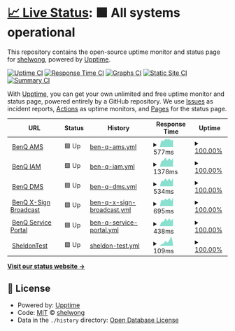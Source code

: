 # [📈 Live Status](https://shelwong.github.io/benqservers): <!--live status--> **🟩 All systems operational**

This repository contains the open-source uptime monitor and status page for [shelwong](https://shelwong.github.io/benqservers), powered by [Upptime](https://github.com/upptime/upptime).

[![Uptime CI](https://github.com/shelwong/benqservers/workflows/Uptime%20CI/badge.svg)](https://github.com/shelwong/benqservers/actions?query=workflow%3A%22Uptime+CI%22)
[![Response Time CI](https://github.com/shelwong/benqservers/workflows/Response%20Time%20CI/badge.svg)](https://github.com/shelwong/benqservers/actions?query=workflow%3A%22Response+Time+CI%22)
[![Graphs CI](https://github.com/shelwong/benqservers/workflows/Graphs%20CI/badge.svg)](https://github.com/shelwong/benqservers/actions?query=workflow%3A%22Graphs+CI%22)
[![Static Site CI](https://github.com/shelwong/benqservers/workflows/Static%20Site%20CI/badge.svg)](https://github.com/shelwong/benqservers/actions?query=workflow%3A%22Static+Site+CI%22)
[![Summary CI](https://github.com/shelwong/benqservers/workflows/Summary%20CI/badge.svg)](https://github.com/shelwong/benqservers/actions?query=workflow%3A%22Summary+CI%22)

With [Upptime](https://upptime.js.org), you can get your own unlimited and free uptime monitor and status page, powered entirely by a GitHub repository. We use [Issues](https://github.com/shelwong/benqservers/issues) as incident reports, [Actions](https://github.com/shelwong/benqservers/actions) as uptime monitors, and [Pages](https://shelwong.github.io/benqservers) for the status page.

<!--start: status pages-->
<!-- This summary is generated by Upptime (https://github.com/upptime/upptime) -->
<!-- Do not edit this manually, your changes will be overwritten -->
<!-- prettier-ignore -->
| URL | Status | History | Response Time | Uptime |
| --- | ------ | ------- | ------------- | ------ |
| <img alt="" src="https://icons.duckduckgo.com/ip3/ams.benq.com.ico" height="13"> [BenQ AMS](https://ams.benq.com/#/) | 🟩 Up | [ben-q-ams.yml](https://github.com/shelwong/benqservers/commits/HEAD/history/ben-q-ams.yml) | <details><summary><img alt="Response time graph" src="./graphs/ben-q-ams/response-time-week.png" height="20"> 577ms</summary><br><a href="https://shelwong.github.io/benqservers/history/ben-q-ams"><img alt="Response time 549" src="https://img.shields.io/endpoint?url=https%3A%2F%2Fraw.githubusercontent.com%2Fshelwong%2Fbenqservers%2FHEAD%2Fapi%2Fben-q-ams%2Fresponse-time.json"></a><br><a href="https://shelwong.github.io/benqservers/history/ben-q-ams"><img alt="24-hour response time 666" src="https://img.shields.io/endpoint?url=https%3A%2F%2Fraw.githubusercontent.com%2Fshelwong%2Fbenqservers%2FHEAD%2Fapi%2Fben-q-ams%2Fresponse-time-day.json"></a><br><a href="https://shelwong.github.io/benqservers/history/ben-q-ams"><img alt="7-day response time 577" src="https://img.shields.io/endpoint?url=https%3A%2F%2Fraw.githubusercontent.com%2Fshelwong%2Fbenqservers%2FHEAD%2Fapi%2Fben-q-ams%2Fresponse-time-week.json"></a><br><a href="https://shelwong.github.io/benqservers/history/ben-q-ams"><img alt="30-day response time 837" src="https://img.shields.io/endpoint?url=https%3A%2F%2Fraw.githubusercontent.com%2Fshelwong%2Fbenqservers%2FHEAD%2Fapi%2Fben-q-ams%2Fresponse-time-month.json"></a><br><a href="https://shelwong.github.io/benqservers/history/ben-q-ams"><img alt="1-year response time 549" src="https://img.shields.io/endpoint?url=https%3A%2F%2Fraw.githubusercontent.com%2Fshelwong%2Fbenqservers%2FHEAD%2Fapi%2Fben-q-ams%2Fresponse-time-year.json"></a></details> | <details><summary><a href="https://shelwong.github.io/benqservers/history/ben-q-ams">100.00%</a></summary><a href="https://shelwong.github.io/benqservers/history/ben-q-ams"><img alt="All-time uptime 99.99%" src="https://img.shields.io/endpoint?url=https%3A%2F%2Fraw.githubusercontent.com%2Fshelwong%2Fbenqservers%2FHEAD%2Fapi%2Fben-q-ams%2Fuptime.json"></a><br><a href="https://shelwong.github.io/benqservers/history/ben-q-ams"><img alt="24-hour uptime 100.00%" src="https://img.shields.io/endpoint?url=https%3A%2F%2Fraw.githubusercontent.com%2Fshelwong%2Fbenqservers%2FHEAD%2Fapi%2Fben-q-ams%2Fuptime-day.json"></a><br><a href="https://shelwong.github.io/benqservers/history/ben-q-ams"><img alt="7-day uptime 100.00%" src="https://img.shields.io/endpoint?url=https%3A%2F%2Fraw.githubusercontent.com%2Fshelwong%2Fbenqservers%2FHEAD%2Fapi%2Fben-q-ams%2Fuptime-week.json"></a><br><a href="https://shelwong.github.io/benqservers/history/ben-q-ams"><img alt="30-day uptime 99.94%" src="https://img.shields.io/endpoint?url=https%3A%2F%2Fraw.githubusercontent.com%2Fshelwong%2Fbenqservers%2FHEAD%2Fapi%2Fben-q-ams%2Fuptime-month.json"></a><br><a href="https://shelwong.github.io/benqservers/history/ben-q-ams"><img alt="1-year uptime 99.99%" src="https://img.shields.io/endpoint?url=https%3A%2F%2Fraw.githubusercontent.com%2Fshelwong%2Fbenqservers%2FHEAD%2Fapi%2Fben-q-ams%2Fuptime-year.json"></a></details>
| <img alt="" src="https://icons.duckduckgo.com/ip3/iam.benq.com.ico" height="13"> [BenQ IAM](https://iam.benq.com/) | 🟩 Up | [ben-q-iam.yml](https://github.com/shelwong/benqservers/commits/HEAD/history/ben-q-iam.yml) | <details><summary><img alt="Response time graph" src="./graphs/ben-q-iam/response-time-week.png" height="20"> 1378ms</summary><br><a href="https://shelwong.github.io/benqservers/history/ben-q-iam"><img alt="Response time 984" src="https://img.shields.io/endpoint?url=https%3A%2F%2Fraw.githubusercontent.com%2Fshelwong%2Fbenqservers%2FHEAD%2Fapi%2Fben-q-iam%2Fresponse-time.json"></a><br><a href="https://shelwong.github.io/benqservers/history/ben-q-iam"><img alt="24-hour response time 1625" src="https://img.shields.io/endpoint?url=https%3A%2F%2Fraw.githubusercontent.com%2Fshelwong%2Fbenqservers%2FHEAD%2Fapi%2Fben-q-iam%2Fresponse-time-day.json"></a><br><a href="https://shelwong.github.io/benqservers/history/ben-q-iam"><img alt="7-day response time 1378" src="https://img.shields.io/endpoint?url=https%3A%2F%2Fraw.githubusercontent.com%2Fshelwong%2Fbenqservers%2FHEAD%2Fapi%2Fben-q-iam%2Fresponse-time-week.json"></a><br><a href="https://shelwong.github.io/benqservers/history/ben-q-iam"><img alt="30-day response time 1249" src="https://img.shields.io/endpoint?url=https%3A%2F%2Fraw.githubusercontent.com%2Fshelwong%2Fbenqservers%2FHEAD%2Fapi%2Fben-q-iam%2Fresponse-time-month.json"></a><br><a href="https://shelwong.github.io/benqservers/history/ben-q-iam"><img alt="1-year response time 984" src="https://img.shields.io/endpoint?url=https%3A%2F%2Fraw.githubusercontent.com%2Fshelwong%2Fbenqservers%2FHEAD%2Fapi%2Fben-q-iam%2Fresponse-time-year.json"></a></details> | <details><summary><a href="https://shelwong.github.io/benqservers/history/ben-q-iam">100.00%</a></summary><a href="https://shelwong.github.io/benqservers/history/ben-q-iam"><img alt="All-time uptime 97.48%" src="https://img.shields.io/endpoint?url=https%3A%2F%2Fraw.githubusercontent.com%2Fshelwong%2Fbenqservers%2FHEAD%2Fapi%2Fben-q-iam%2Fuptime.json"></a><br><a href="https://shelwong.github.io/benqservers/history/ben-q-iam"><img alt="24-hour uptime 100.00%" src="https://img.shields.io/endpoint?url=https%3A%2F%2Fraw.githubusercontent.com%2Fshelwong%2Fbenqservers%2FHEAD%2Fapi%2Fben-q-iam%2Fuptime-day.json"></a><br><a href="https://shelwong.github.io/benqservers/history/ben-q-iam"><img alt="7-day uptime 100.00%" src="https://img.shields.io/endpoint?url=https%3A%2F%2Fraw.githubusercontent.com%2Fshelwong%2Fbenqservers%2FHEAD%2Fapi%2Fben-q-iam%2Fuptime-week.json"></a><br><a href="https://shelwong.github.io/benqservers/history/ben-q-iam"><img alt="30-day uptime 100.00%" src="https://img.shields.io/endpoint?url=https%3A%2F%2Fraw.githubusercontent.com%2Fshelwong%2Fbenqservers%2FHEAD%2Fapi%2Fben-q-iam%2Fuptime-month.json"></a><br><a href="https://shelwong.github.io/benqservers/history/ben-q-iam"><img alt="1-year uptime 97.48%" src="https://img.shields.io/endpoint?url=https%3A%2F%2Fraw.githubusercontent.com%2Fshelwong%2Fbenqservers%2FHEAD%2Fapi%2Fben-q-iam%2Fuptime-year.json"></a></details>
| <img alt="" src="https://dms.benq.com/client/dms_logo.svg" height="13"> [BenQ DMS](https://dms.benq.com/#/) | 🟩 Up | [ben-q-dms.yml](https://github.com/shelwong/benqservers/commits/HEAD/history/ben-q-dms.yml) | <details><summary><img alt="Response time graph" src="./graphs/ben-q-dms/response-time-week.png" height="20"> 534ms</summary><br><a href="https://shelwong.github.io/benqservers/history/ben-q-dms"><img alt="Response time 465" src="https://img.shields.io/endpoint?url=https%3A%2F%2Fraw.githubusercontent.com%2Fshelwong%2Fbenqservers%2FHEAD%2Fapi%2Fben-q-dms%2Fresponse-time.json"></a><br><a href="https://shelwong.github.io/benqservers/history/ben-q-dms"><img alt="24-hour response time 594" src="https://img.shields.io/endpoint?url=https%3A%2F%2Fraw.githubusercontent.com%2Fshelwong%2Fbenqservers%2FHEAD%2Fapi%2Fben-q-dms%2Fresponse-time-day.json"></a><br><a href="https://shelwong.github.io/benqservers/history/ben-q-dms"><img alt="7-day response time 534" src="https://img.shields.io/endpoint?url=https%3A%2F%2Fraw.githubusercontent.com%2Fshelwong%2Fbenqservers%2FHEAD%2Fapi%2Fben-q-dms%2Fresponse-time-week.json"></a><br><a href="https://shelwong.github.io/benqservers/history/ben-q-dms"><img alt="30-day response time 478" src="https://img.shields.io/endpoint?url=https%3A%2F%2Fraw.githubusercontent.com%2Fshelwong%2Fbenqservers%2FHEAD%2Fapi%2Fben-q-dms%2Fresponse-time-month.json"></a><br><a href="https://shelwong.github.io/benqservers/history/ben-q-dms"><img alt="1-year response time 465" src="https://img.shields.io/endpoint?url=https%3A%2F%2Fraw.githubusercontent.com%2Fshelwong%2Fbenqservers%2FHEAD%2Fapi%2Fben-q-dms%2Fresponse-time-year.json"></a></details> | <details><summary><a href="https://shelwong.github.io/benqservers/history/ben-q-dms">100.00%</a></summary><a href="https://shelwong.github.io/benqservers/history/ben-q-dms"><img alt="All-time uptime 99.99%" src="https://img.shields.io/endpoint?url=https%3A%2F%2Fraw.githubusercontent.com%2Fshelwong%2Fbenqservers%2FHEAD%2Fapi%2Fben-q-dms%2Fuptime.json"></a><br><a href="https://shelwong.github.io/benqservers/history/ben-q-dms"><img alt="24-hour uptime 100.00%" src="https://img.shields.io/endpoint?url=https%3A%2F%2Fraw.githubusercontent.com%2Fshelwong%2Fbenqservers%2FHEAD%2Fapi%2Fben-q-dms%2Fuptime-day.json"></a><br><a href="https://shelwong.github.io/benqservers/history/ben-q-dms"><img alt="7-day uptime 100.00%" src="https://img.shields.io/endpoint?url=https%3A%2F%2Fraw.githubusercontent.com%2Fshelwong%2Fbenqservers%2FHEAD%2Fapi%2Fben-q-dms%2Fuptime-week.json"></a><br><a href="https://shelwong.github.io/benqservers/history/ben-q-dms"><img alt="30-day uptime 100.00%" src="https://img.shields.io/endpoint?url=https%3A%2F%2Fraw.githubusercontent.com%2Fshelwong%2Fbenqservers%2FHEAD%2Fapi%2Fben-q-dms%2Fuptime-month.json"></a><br><a href="https://shelwong.github.io/benqservers/history/ben-q-dms"><img alt="1-year uptime 99.99%" src="https://img.shields.io/endpoint?url=https%3A%2F%2Fraw.githubusercontent.com%2Fshelwong%2Fbenqservers%2FHEAD%2Fapi%2Fben-q-dms%2Fuptime-year.json"></a></details>
| <img alt="" src="https://icons.duckduckgo.com/ip3/x-signbroadcast.benq.com.ico" height="13"> [BenQ X-Sign Broadcast](https://x-signbroadcast.benq.com/) | 🟩 Up | [ben-q-x-sign-broadcast.yml](https://github.com/shelwong/benqservers/commits/HEAD/history/ben-q-x-sign-broadcast.yml) | <details><summary><img alt="Response time graph" src="./graphs/ben-q-x-sign-broadcast/response-time-week.png" height="20"> 695ms</summary><br><a href="https://shelwong.github.io/benqservers/history/ben-q-x-sign-broadcast"><img alt="Response time 616" src="https://img.shields.io/endpoint?url=https%3A%2F%2Fraw.githubusercontent.com%2Fshelwong%2Fbenqservers%2FHEAD%2Fapi%2Fben-q-x-sign-broadcast%2Fresponse-time.json"></a><br><a href="https://shelwong.github.io/benqservers/history/ben-q-x-sign-broadcast"><img alt="24-hour response time 826" src="https://img.shields.io/endpoint?url=https%3A%2F%2Fraw.githubusercontent.com%2Fshelwong%2Fbenqservers%2FHEAD%2Fapi%2Fben-q-x-sign-broadcast%2Fresponse-time-day.json"></a><br><a href="https://shelwong.github.io/benqservers/history/ben-q-x-sign-broadcast"><img alt="7-day response time 695" src="https://img.shields.io/endpoint?url=https%3A%2F%2Fraw.githubusercontent.com%2Fshelwong%2Fbenqservers%2FHEAD%2Fapi%2Fben-q-x-sign-broadcast%2Fresponse-time-week.json"></a><br><a href="https://shelwong.github.io/benqservers/history/ben-q-x-sign-broadcast"><img alt="30-day response time 630" src="https://img.shields.io/endpoint?url=https%3A%2F%2Fraw.githubusercontent.com%2Fshelwong%2Fbenqservers%2FHEAD%2Fapi%2Fben-q-x-sign-broadcast%2Fresponse-time-month.json"></a><br><a href="https://shelwong.github.io/benqservers/history/ben-q-x-sign-broadcast"><img alt="1-year response time 616" src="https://img.shields.io/endpoint?url=https%3A%2F%2Fraw.githubusercontent.com%2Fshelwong%2Fbenqservers%2FHEAD%2Fapi%2Fben-q-x-sign-broadcast%2Fresponse-time-year.json"></a></details> | <details><summary><a href="https://shelwong.github.io/benqservers/history/ben-q-x-sign-broadcast">100.00%</a></summary><a href="https://shelwong.github.io/benqservers/history/ben-q-x-sign-broadcast"><img alt="All-time uptime 100.00%" src="https://img.shields.io/endpoint?url=https%3A%2F%2Fraw.githubusercontent.com%2Fshelwong%2Fbenqservers%2FHEAD%2Fapi%2Fben-q-x-sign-broadcast%2Fuptime.json"></a><br><a href="https://shelwong.github.io/benqservers/history/ben-q-x-sign-broadcast"><img alt="24-hour uptime 100.00%" src="https://img.shields.io/endpoint?url=https%3A%2F%2Fraw.githubusercontent.com%2Fshelwong%2Fbenqservers%2FHEAD%2Fapi%2Fben-q-x-sign-broadcast%2Fuptime-day.json"></a><br><a href="https://shelwong.github.io/benqservers/history/ben-q-x-sign-broadcast"><img alt="7-day uptime 100.00%" src="https://img.shields.io/endpoint?url=https%3A%2F%2Fraw.githubusercontent.com%2Fshelwong%2Fbenqservers%2FHEAD%2Fapi%2Fben-q-x-sign-broadcast%2Fuptime-week.json"></a><br><a href="https://shelwong.github.io/benqservers/history/ben-q-x-sign-broadcast"><img alt="30-day uptime 100.00%" src="https://img.shields.io/endpoint?url=https%3A%2F%2Fraw.githubusercontent.com%2Fshelwong%2Fbenqservers%2FHEAD%2Fapi%2Fben-q-x-sign-broadcast%2Fuptime-month.json"></a><br><a href="https://shelwong.github.io/benqservers/history/ben-q-x-sign-broadcast"><img alt="1-year uptime 100.00%" src="https://img.shields.io/endpoint?url=https%3A%2F%2Fraw.githubusercontent.com%2Fshelwong%2Fbenqservers%2FHEAD%2Fapi%2Fben-q-x-sign-broadcast%2Fuptime-year.json"></a></details>
| <img alt="" src="https://icons.duckduckgo.com/ip3/service-portal.benq.com.ico" height="13"> [BenQ Service Portal](https://service-portal.benq.com/login) | 🟩 Up | [ben-q-service-portal.yml](https://github.com/shelwong/benqservers/commits/HEAD/history/ben-q-service-portal.yml) | <details><summary><img alt="Response time graph" src="./graphs/ben-q-service-portal/response-time-week.png" height="20"> 438ms</summary><br><a href="https://shelwong.github.io/benqservers/history/ben-q-service-portal"><img alt="Response time 493" src="https://img.shields.io/endpoint?url=https%3A%2F%2Fraw.githubusercontent.com%2Fshelwong%2Fbenqservers%2FHEAD%2Fapi%2Fben-q-service-portal%2Fresponse-time.json"></a><br><a href="https://shelwong.github.io/benqservers/history/ben-q-service-portal"><img alt="24-hour response time 522" src="https://img.shields.io/endpoint?url=https%3A%2F%2Fraw.githubusercontent.com%2Fshelwong%2Fbenqservers%2FHEAD%2Fapi%2Fben-q-service-portal%2Fresponse-time-day.json"></a><br><a href="https://shelwong.github.io/benqservers/history/ben-q-service-portal"><img alt="7-day response time 438" src="https://img.shields.io/endpoint?url=https%3A%2F%2Fraw.githubusercontent.com%2Fshelwong%2Fbenqservers%2FHEAD%2Fapi%2Fben-q-service-portal%2Fresponse-time-week.json"></a><br><a href="https://shelwong.github.io/benqservers/history/ben-q-service-portal"><img alt="30-day response time 378" src="https://img.shields.io/endpoint?url=https%3A%2F%2Fraw.githubusercontent.com%2Fshelwong%2Fbenqservers%2FHEAD%2Fapi%2Fben-q-service-portal%2Fresponse-time-month.json"></a><br><a href="https://shelwong.github.io/benqservers/history/ben-q-service-portal"><img alt="1-year response time 493" src="https://img.shields.io/endpoint?url=https%3A%2F%2Fraw.githubusercontent.com%2Fshelwong%2Fbenqservers%2FHEAD%2Fapi%2Fben-q-service-portal%2Fresponse-time-year.json"></a></details> | <details><summary><a href="https://shelwong.github.io/benqservers/history/ben-q-service-portal">100.00%</a></summary><a href="https://shelwong.github.io/benqservers/history/ben-q-service-portal"><img alt="All-time uptime 100.00%" src="https://img.shields.io/endpoint?url=https%3A%2F%2Fraw.githubusercontent.com%2Fshelwong%2Fbenqservers%2FHEAD%2Fapi%2Fben-q-service-portal%2Fuptime.json"></a><br><a href="https://shelwong.github.io/benqservers/history/ben-q-service-portal"><img alt="24-hour uptime 100.00%" src="https://img.shields.io/endpoint?url=https%3A%2F%2Fraw.githubusercontent.com%2Fshelwong%2Fbenqservers%2FHEAD%2Fapi%2Fben-q-service-portal%2Fuptime-day.json"></a><br><a href="https://shelwong.github.io/benqservers/history/ben-q-service-portal"><img alt="7-day uptime 100.00%" src="https://img.shields.io/endpoint?url=https%3A%2F%2Fraw.githubusercontent.com%2Fshelwong%2Fbenqservers%2FHEAD%2Fapi%2Fben-q-service-portal%2Fuptime-week.json"></a><br><a href="https://shelwong.github.io/benqservers/history/ben-q-service-portal"><img alt="30-day uptime 100.00%" src="https://img.shields.io/endpoint?url=https%3A%2F%2Fraw.githubusercontent.com%2Fshelwong%2Fbenqservers%2FHEAD%2Fapi%2Fben-q-service-portal%2Fuptime-month.json"></a><br><a href="https://shelwong.github.io/benqservers/history/ben-q-service-portal"><img alt="1-year uptime 100.00%" src="https://img.shields.io/endpoint?url=https%3A%2F%2Fraw.githubusercontent.com%2Fshelwong%2Fbenqservers%2FHEAD%2Fapi%2Fben-q-service-portal%2Fuptime-year.json"></a></details>
| <img alt="" src="https://icons.duckduckgo.com/ip3/shelwong.github.io.ico" height="13"> [SheldonTest](https://shelwong.github.io/MyWebsite/) | 🟩 Up | [sheldon-test.yml](https://github.com/shelwong/benqservers/commits/HEAD/history/sheldon-test.yml) | <details><summary><img alt="Response time graph" src="./graphs/sheldon-test/response-time-week.png" height="20"> 109ms</summary><br><a href="https://shelwong.github.io/benqservers/history/sheldon-test"><img alt="Response time 114" src="https://img.shields.io/endpoint?url=https%3A%2F%2Fraw.githubusercontent.com%2Fshelwong%2Fbenqservers%2FHEAD%2Fapi%2Fsheldon-test%2Fresponse-time.json"></a><br><a href="https://shelwong.github.io/benqservers/history/sheldon-test"><img alt="24-hour response time 41" src="https://img.shields.io/endpoint?url=https%3A%2F%2Fraw.githubusercontent.com%2Fshelwong%2Fbenqservers%2FHEAD%2Fapi%2Fsheldon-test%2Fresponse-time-day.json"></a><br><a href="https://shelwong.github.io/benqservers/history/sheldon-test"><img alt="7-day response time 109" src="https://img.shields.io/endpoint?url=https%3A%2F%2Fraw.githubusercontent.com%2Fshelwong%2Fbenqservers%2FHEAD%2Fapi%2Fsheldon-test%2Fresponse-time-week.json"></a><br><a href="https://shelwong.github.io/benqservers/history/sheldon-test"><img alt="30-day response time 264" src="https://img.shields.io/endpoint?url=https%3A%2F%2Fraw.githubusercontent.com%2Fshelwong%2Fbenqservers%2FHEAD%2Fapi%2Fsheldon-test%2Fresponse-time-month.json"></a><br><a href="https://shelwong.github.io/benqservers/history/sheldon-test"><img alt="1-year response time 114" src="https://img.shields.io/endpoint?url=https%3A%2F%2Fraw.githubusercontent.com%2Fshelwong%2Fbenqservers%2FHEAD%2Fapi%2Fsheldon-test%2Fresponse-time-year.json"></a></details> | <details><summary><a href="https://shelwong.github.io/benqservers/history/sheldon-test">100.00%</a></summary><a href="https://shelwong.github.io/benqservers/history/sheldon-test"><img alt="All-time uptime 99.71%" src="https://img.shields.io/endpoint?url=https%3A%2F%2Fraw.githubusercontent.com%2Fshelwong%2Fbenqservers%2FHEAD%2Fapi%2Fsheldon-test%2Fuptime.json"></a><br><a href="https://shelwong.github.io/benqservers/history/sheldon-test"><img alt="24-hour uptime 100.00%" src="https://img.shields.io/endpoint?url=https%3A%2F%2Fraw.githubusercontent.com%2Fshelwong%2Fbenqservers%2FHEAD%2Fapi%2Fsheldon-test%2Fuptime-day.json"></a><br><a href="https://shelwong.github.io/benqservers/history/sheldon-test"><img alt="7-day uptime 100.00%" src="https://img.shields.io/endpoint?url=https%3A%2F%2Fraw.githubusercontent.com%2Fshelwong%2Fbenqservers%2FHEAD%2Fapi%2Fsheldon-test%2Fuptime-week.json"></a><br><a href="https://shelwong.github.io/benqservers/history/sheldon-test"><img alt="30-day uptime 100.00%" src="https://img.shields.io/endpoint?url=https%3A%2F%2Fraw.githubusercontent.com%2Fshelwong%2Fbenqservers%2FHEAD%2Fapi%2Fsheldon-test%2Fuptime-month.json"></a><br><a href="https://shelwong.github.io/benqservers/history/sheldon-test"><img alt="1-year uptime 99.71%" src="https://img.shields.io/endpoint?url=https%3A%2F%2Fraw.githubusercontent.com%2Fshelwong%2Fbenqservers%2FHEAD%2Fapi%2Fsheldon-test%2Fuptime-year.json"></a></details>

<!--end: status pages-->

[**Visit our status website →**](https://shelwong.github.io/benqservers)

## 📄 License

- Powered by: [Upptime](https://github.com/upptime/upptime)
- Code: [MIT](./LICENSE) © [shelwong](https://shelwong.github.io/benqservers)
- Data in the `./history` directory: [Open Database License](https://opendatacommons.org/licenses/odbl/1-0/)
